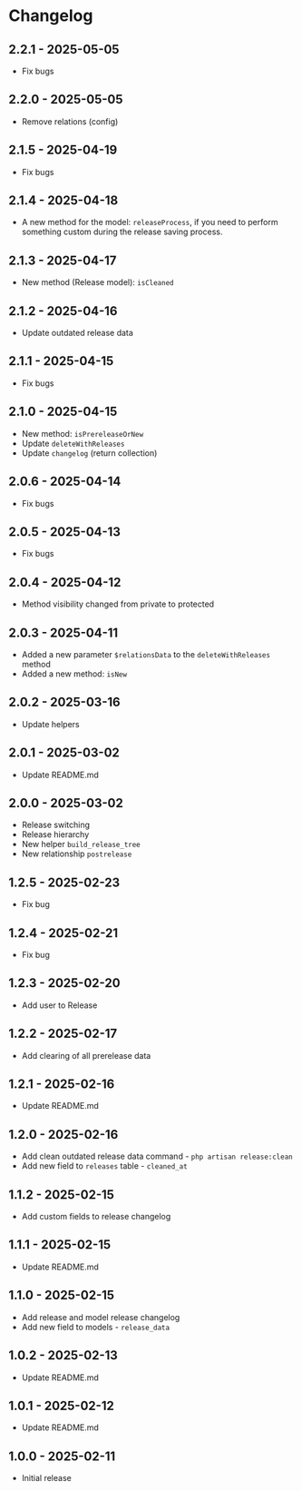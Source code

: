 # Changelog

## 2.2.1 - 2025-05-05
- Fix bugs

## 2.2.0 - 2025-05-05
- Remove relations (config)

## 2.1.5 - 2025-04-19
- Fix bugs

## 2.1.4 - 2025-04-18
- A new method for the model: `releaseProcess`, if you need to perform something custom during the release saving process.

## 2.1.3 - 2025-04-17
- New method (Release model): `isCleaned`

## 2.1.2 - 2025-04-16
- Update outdated release data

## 2.1.1 - 2025-04-15
- Fix bugs

## 2.1.0 - 2025-04-15
- New method: `isPrereleaseOrNew`
- Update `deleteWithReleases`
- Update `changelog` (return collection)

## 2.0.6 - 2025-04-14
- Fix bugs

## 2.0.5 - 2025-04-13
- Fix bugs

## 2.0.4 - 2025-04-12
- Method visibility changed from private to protected

## 2.0.3 - 2025-04-11
- Added a new parameter `$relationsData` to the `deleteWithReleases` method
- Added a new method: `isNew`

## 2.0.2 - 2025-03-16
- Update helpers

## 2.0.1 - 2025-03-02
- Update README.md

## 2.0.0 - 2025-03-02
- Release switching
- Release hierarchy
- New helper `build_release_tree`
- New relationship `postrelease`

## 1.2.5 - 2025-02-23
- Fix bug

## 1.2.4 - 2025-02-21
- Fix bug

## 1.2.3 - 2025-02-20
- Add user to Release

## 1.2.2 - 2025-02-17
- Add clearing of all prerelease data

## 1.2.1 - 2025-02-16
- Update README.md

## 1.2.0 - 2025-02-16
- Add clean outdated release data command - `php artisan release:clean`
- Add new field to `releases` table - `cleaned_at`

## 1.1.2 - 2025-02-15
- Add custom fields to release changelog

## 1.1.1 - 2025-02-15
- Update README.md

## 1.1.0 - 2025-02-15
- Add release and model release changelog
- Add new field to models - `release_data`

## 1.0.2 - 2025-02-13
- Update README.md

## 1.0.1 - 2025-02-12
- Update README.md

## 1.0.0 - 2025-02-11
- Initial release

